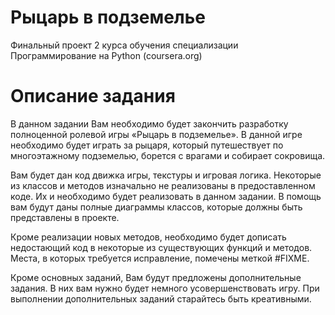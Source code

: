 # Рыцарь в подземелье

Финальный проект 2 курса обучения специализации Программирование на Python (coursera.org)

# Описание задания

В данном задании Вам необходимо будет закончить разработку полноценной ролевой игры «Рыцарь в подземелье». В данной игре необходимо будет играть за рыцаря, который путешествует по многоэтажному подземелью, борется с врагами и собирает сокровища.

Вам будет дан код движка игры, текстуры и игровая логика. Некоторые из классов и методов изначально не реализованы в предоставленном коде. Их и необходимо будет реализовать в данном задании. В помощь вам будут даны полные диаграммы классов, которые должны быть представлены в проекте.

Кроме реализации новых методов, необходимо будет дописать недостающий код в некоторые из существующих функций и методов. Места, в которых требуется исправление, помечены меткой #FIXME.

Кроме основных заданий, Вам будут предложены дополнительные задания. В них вам нужно будет немного усовершенствовать игру. При выполнении дополнительных заданий старайтесь быть креативными.
